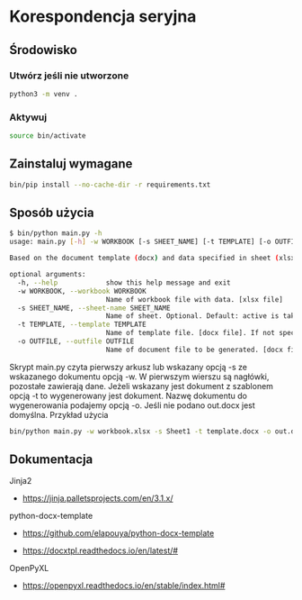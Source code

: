 # Korespondencja seryjna

## Środowisko

### Utwórz jeśli nie utworzone

```bash
python3 -m venv .
```

### Aktywuj

```bash
source bin/activate
```

## Zainstaluj wymagane

```bash
bin/pip install --no-cache-dir -r requirements.txt
```

## Sposób użycia

```bash
$ bin/python main.py -h
usage: main.py [-h] -w WORKBOOK [-s SHEET_NAME] [-t TEMPLATE] [-o OUTFILE]

Based on the document template (docx) and data specified in sheet (xlsx) produces document of series.

optional arguments:
  -h, --help            show this help message and exit
  -w WORKBOOK, --workbook WORKBOOK
                        Name of workbook file with data. [xlsx file]
  -s SHEET_NAME, --sheet-name SHEET_NAME
                        Name of sheet. Optional. Default: active is taken.
  -t TEMPLATE, --template TEMPLATE
                        Name of template file. [docx file]. If not specified json output to stdout.
  -o OUTFILE, --outfile OUTFILE
                        Name of document file to be generated. [docx file] Optional. Default: out.docx
```

Skrypt main.py czyta pierwszy arkusz lub wskazany opcją -s ze wskazanego dokumentu opcją -w. W pierwszym wierszu są nagłówki, pozostałe zawierają dane. Jeżeli wskazany jest dokument z szablonem opcją -t to wygenerowany jest dokument. Nazwę dokumentu do wygenerowania podajemy opcją -o. Jeśli nie podano out.docx jest domyślna.
Przykład użycia

```bash
bin/python main.py -w workbook.xlsx -s Sheet1 -t template.docx -o out.docx
```

## Dokumentacja

Jinja2

- https://jinja.palletsprojects.com/en/3.1.x/

python-docx-template

- https://github.com/elapouya/python-docx-template 

- https://docxtpl.readthedocs.io/en/latest/#

OpenPyXL

- https://openpyxl.readthedocs.io/en/stable/index.html#
